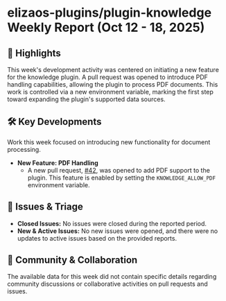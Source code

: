 # elizaos-plugins/plugin-knowledge Weekly Report (Oct 12 - 18, 2025)

## 🚀 Highlights
This week's development activity was centered on initiating a new feature for the knowledge plugin. A pull request was opened to introduce PDF handling capabilities, allowing the plugin to process PDF documents. This work is controlled via a new environment variable, marking the first step toward expanding the plugin's supported data sources.

## 🛠️ Key Developments
Work this week focused on introducing new functionality for document processing.

- **New Feature: PDF Handling**
    - A new pull request, [#42](https://github.com/elizaos-plugins/plugin-knowledge/pull/42), was opened to add PDF support to the plugin. This feature is enabled by setting the `KNOWLEDGE_ALLOW_PDF` environment variable.

## 🐛 Issues & Triage
- **Closed Issues:** No issues were closed during the reported period.
- **New & Active Issues:** No new issues were opened, and there were no updates to active issues based on the provided reports.

## 💬 Community & Collaboration
The available data for this week did not contain specific details regarding community discussions or collaborative activities on pull requests and issues.